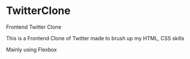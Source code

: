 # TwitterClone
Frontend Twitter Clone


This is a Frontend Clone of Twitter made to brush up my HTML, CSS skills

Mainly using Flexbox
